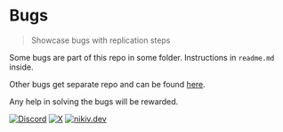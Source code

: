 # Bugs

> Showcase bugs with replication steps

Some bugs are part of this repo in some folder. Instructions in `readme.md` inside.

Other bugs get separate repo and can be found [here](https://github.com/nikitavoloboev?tab=repositories&q=bug-).

Any help in solving the bugs will be rewarded.

[![Discord](https://img.shields.io/badge/Discord-100000?style=flat&logo=discord&logoColor=white&labelColor=black&color=black)](https://discord.com/invite/TVafwaD23d) [![X](https://img.shields.io/badge/nikitavoloboev-100000?logo=X&color=black)](https://x.com/nikitavoloboev) [![nikiv.dev](https://img.shields.io/badge/nikiv.dev-black)](https://nikiv.dev)
